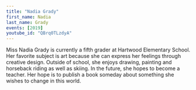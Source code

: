 ```yaml
---
title: "Nadia Grady"
first_name: Nadia
last_name: Grady
events: [2019]
youtube_id: "QBrq0TLzdyA"
---
```


Miss Nadia Grady is currently a fifth grader at Hartwood Elementary School. Her favorite subject is art because she can express her feelings through creative design. Outside of school, she enjoys drawing, painting and horseback riding as well as skiing. In the future, she hopes to become a teacher. Her hope is to publish a book someday about something she wishes to change in this world.
